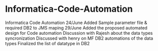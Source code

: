 # Informatica-Code-Automation
Informatica Code Automation
24/June Added Sample parameter file & required DB2 to JMS maping
29/June Added the proposed automated design for Code automation
Discussion with Rajesh about the data types syncronization
Discussed with henry on MF DB2 automations of the data types
Finalized the list of datatype in DB2
